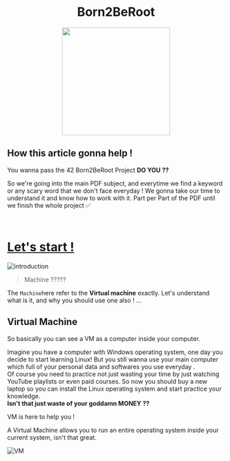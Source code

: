 <h1 align = "center">Born2BeRoot</h1>

<p align = "center">
		<img src = "https://i.ibb.co/jh9jq5f/image.png"  width = "250">
</p>

## How this article gonna help !


You wanna pass the 42 Born2BeRoot Project **DO YOU ??** 

So we're going into the main PDF subject, and everytime we find a keyword or any scary word that we don't face everyday ! We gonna take our time to understand it and know how to work with it. Part per Part of the PDF until we finish the whole project ✅

<br>

# <u>Let's start !</u>

![introduction](https://i.ibb.co/K0sDzJQ/image.png)


>Machine ?????

The `Machine`here refer to the **Virtual machine** exactly. Let's understand what is it, and why you should use one also ! ...

## **Virtual Machine**


So basically you can see a VM as a computer inside your computer.


Imagine you have a computer with Windows operating system, one day you decide to start learning Linux! But you still wanna use your main computer which full of your personal data and softwares you use everyday .  
Of course you need to practice not just wasting your time by just watching YouTube playlists or even paid courses. So now you should buy a new laptop so you can install the Linux operating system and start practice your knowledge.  
**Isn't that just waste of your goddamn MONEY ??**  

VM is here to help you !

A Virtual Machine allows you to run an entire operating system inside your current system, isn't that great.


![VM](https://i.ibb.co/Kj5z1n6/image.png)